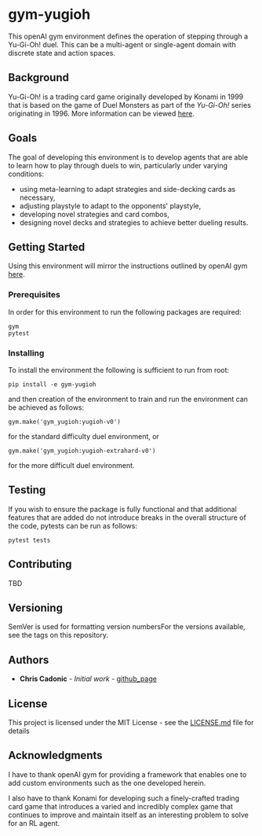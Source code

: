 # gym-yugioh

This openAI gym environment defines the operation of stepping through a
Yu-Gi-Oh! duel. This can be a multi-agent or single-agent domain with discrete
state and action spaces.

## Background

Yu-Gi-Oh! is a trading card game originally developed by Konami in 1999 that is
based on the game of Duel Monsters as part of the *Yu-Gi-Oh!* series originating
in 1996. More information can be viewed [here](https://en.wikipedia.org/wiki/Yu-Gi-Oh!_Trading_Card_Game).

## Goals

The goal of developing this environment is to develop agents that are able to
learn how to play through duels to win, particularly under varying conditions:

* using meta-learning to adapt strategies and side-decking cards as necessary,
* adjusting playstyle to adapt to the opponents' playstyle,
* developing novel strategies and card combos,
* designing novel decks and strategies to achieve better dueling results.

## Getting Started

Using this environment will mirror the instructions outlined by openAI gym
[here](https://github.com/openai/gym).

### Prerequisites

In order for this environment to run the following packages are required:

```
gym
pytest
```

### Installing

To install the environment the following is sufficient to run from root:

```
pip install -e gym-yugioh
```
and then creation of the environment to train and run the environment can be
achieved as follows:

```
gym.make('gym_yugioh:yugioh-v0')
```
for the standard difficulty duel environment, or

```
gym.make('gym_yugioh:yugioh-extrahard-v0')
```
for the more difficult duel environment.

## Testing

If you wish to ensure the package is fully functional and that additional
features that are added do not introduce breaks in the overall structure of the
code, pytests can be run as follows:

```
pytest tests
```

## Contributing

TBD

## Versioning

SemVer is used for formatting version numbersFor the versions available, see the tags on this repository.

## Authors

* **Chris Cadonic** - *Initial work* - [github_page](https://github.com/Synapt1x)

## License

This project is licensed under the MIT License - see the [LICENSE.md](LICENSE.md) file for details

## Acknowledgments

I have to thank openAI gym for providing a framework that enables one to add
custom environments such as the one developed herein.

I also have to thank Konami for developing such a finely-crafted trading card
game that introduces a varied and incredibly complex game that continues to
improve and maintain itself as an interesting problem to solve for an RL agent.
